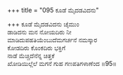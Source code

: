 +++
title = "095 ಕೂಡೆ ಮೈದಡವಿದನು"

+++
ಕೂಡೆ ಮೈದಡವಿದನು ಚೈಮುಂ  
ಡಾಡಿದನು ಮನ ನೋಯದಿರು ನೀ  
ಮಾಡಿದುಪಹತಿಯೆಂಬುದೆಮಗರ್ಚನೆ ನಮಸ್ಕಾರ   
ಕೋಡದಿರು ಕೊಂಕದಿರು ಭಕ್ತಿಗೆ  
ನಾಡೆ ಮೆಚ್ಚಿದೆನೆನ್ನ ಚಿತ್ತಕೆ   
ಖೋಡಿಯಿಲ್ಲೆಲೆ ಮಗನೆ ಗುಹ ಗಣಪತಿಗಳಾಣೆಂದ     ॥95॥